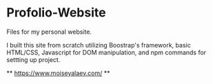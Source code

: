 # Profolio-Website
Files for my personal website. 

I built this site from scratch utilizing Boostrap's framework, basic HTML/CSS, Javascript for DOM manipulation, and npm commands for settting up project.

** https://www.moiseyalaev.com/ **
